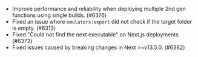 - Improve performance and reliability when deploying multiple 2nd gen functions using single builds. (#6376)
- Fixed an issue where `emulators:export` did not check if the target folder is empty. (#6313)
- Fixed "Could not find the next executable" on Next.js deployments (#6372)
- Fixed issues caused by breaking changes in Next >=v13.5.0. (#6382)
